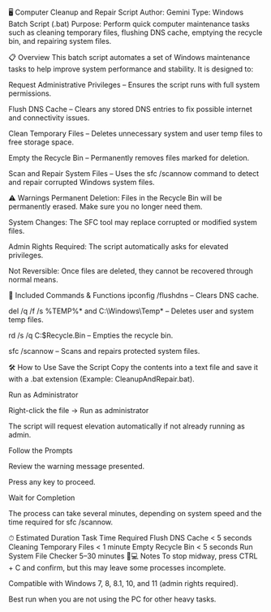 🖥 Computer Cleanup and Repair Script
Author: Gemini
Type: Windows Batch Script (.bat)
Purpose: Perform quick computer maintenance tasks such as cleaning temporary files, flushing DNS cache, emptying the recycle bin, and repairing system files.

📋 Overview
This batch script automates a set of Windows maintenance tasks to help improve system performance and stability.
It is designed to:

Request Administrative Privileges – Ensures the script runs with full system permissions.

Flush DNS Cache – Clears any stored DNS entries to fix possible internet and connectivity issues.

Clean Temporary Files – Deletes unnecessary system and user temp files to free storage space.

Empty the Recycle Bin – Permanently removes files marked for deletion.

Scan and Repair System Files – Uses the sfc /scannow command to detect and repair corrupted Windows system files.

⚠️ Warnings
Permanent Deletion: Files in the Recycle Bin will be permanently erased. Make sure you no longer need them.

System Changes: The SFC tool may replace corrupted or modified system files.

Admin Rights Required: The script automatically asks for elevated privileges.

Not Reversible: Once files are deleted, they cannot be recovered through normal means.

📂 Included Commands & Functions
ipconfig /flushdns – Clears DNS cache.

del /q /f /s %TEMP%* and C:\Windows\Temp* – Deletes user and system temp files.

rd /s /q C:\$Recycle.Bin – Empties the recycle bin.

sfc /scannow – Scans and repairs protected system files.

🛠 How to Use
Save the Script
Copy the contents into a text file and save it with a .bat extension
(Example: CleanupAndRepair.bat).

Run as Administrator

Right-click the file → Run as administrator

The script will request elevation automatically if not already running as admin.

Follow the Prompts

Review the warning message presented.

Press any key to proceed.

Wait for Completion

The process can take several minutes, depending on system speed and the time required for sfc /scannow.

⏱ Estimated Duration
Task	Time Required
Flush DNS Cache	< 5 seconds
Cleaning Temporary Files	< 1 minute
Empty Recycle Bin	< 5 seconds
Run System File Checker	5–30 minutes
🧑💻 Notes
To stop midway, press CTRL + C and confirm, but this may leave some processes incomplete.

Compatible with Windows 7, 8, 8.1, 10, and 11 (admin rights required).

Best run when you are not using the PC for other heavy tasks.

